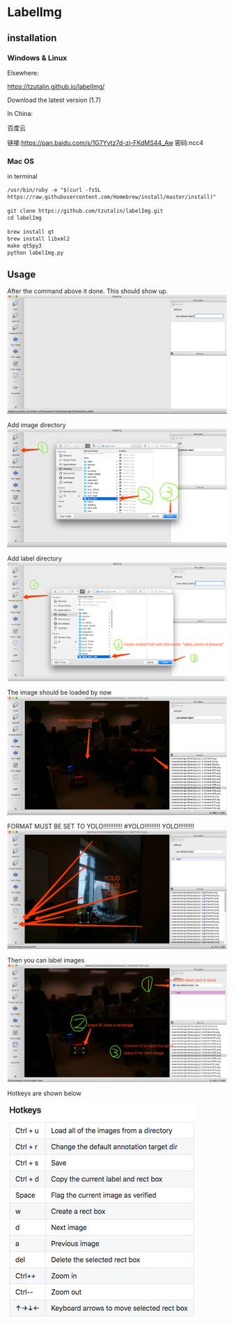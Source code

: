 # LabelImg
[//]: # (Image References)

[image1]: ./images/start.PNG "start"
[image2]: ./images/add_images.PNG "add_images"
[image3]: ./images/image_added.PNG "images_added"
[image4]: ./images/draw_rect.PNG "draw_rect"
[image5]: ./images/label_dir.PNG "label_dir"
[image6]: ./images/hotkeys.PNG "hotkeys"
[image7]: ./images/yolo.PNG "yolo"

## installation

### Windows & Linux
Elsewhere:

https://tzutalin.github.io/labelImg/

Download the latest version (1.7)

In China:

百度云

链接:https://pan.baidu.com/s/1G7Yvtz7d-zj-FKdMS44_Aw  密码:ncc4

### Mac OS
in terminal

```commandline
/usr/bin/ruby -e "$(curl -fsSL https://raw.githubusercontent.com/Homebrew/install/master/install)"

git clone https://github.com/tzutalin/labelImg.git
cd labelImg

brew install qt
brew install libxml2
make qt5py3
python labelImg.py
```

## Usage
After the command above it done. This should show up.
![alt text][image1]

Add image directory
![alt text][image2]

Add label directory
![alt text][image5]

The image should be loaded by now
![alt text][image3]

FORMAT MUST BE SET TO YOLO!!!!!!!!!!!
#YOLO!!!!!!!!!
YOLO!!!!!!!!!
![alt text][image7]

Then you can label images
![alt text][image4]

Hotkeys are shown below

![alt text][image6]
